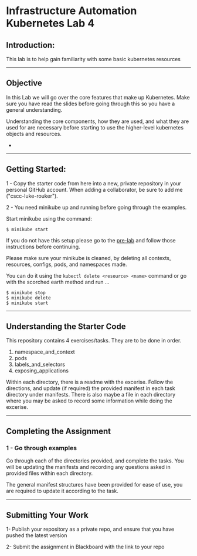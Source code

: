# Infrastructure Automation Kubernetes Lab 4 

## Introduction: 

This lab is to help gain familiarity with some basic kubernetes resources

---
## Objective

In this Lab we will go over the core features that make up Kubernetes. Make sure you have read the slides before going through this so you have a general understanding. 

Understanding the core components, how they are used, and what they are used for are necessary before starting to use the higher-level kubernetes objects and resources.

- 

---
## Getting Started:

1 - Copy the starter code from here into a new, private repository in your personal GitHub account. When adding a collaborator, be sure to add me ("cscc-luke-rouker").


2 - You need minikube up and running before going through the examples.

Start minikube using the command:
```
$ minikube start
```

If you do not have this setup please go to the [pre-lab] and follow those instructions before continuing.

Please make sure your minikube is cleaned, by deleting all contexts, resources, configs, pods, and namespaces made.

You can do it using the `kubectl delete <resource> <name>` command or go with the scorched earth method and run ...

```
$ minikube stop
$ minikube delete
$ minikube start
```

---

## Understanding the Starter Code
This repository contains 4 exercises/tasks. They are to be done in order.
1. namespace_and_context
2. pods 
3. labels_and_selectors
4. exposing_applications

Within each directory, there is a readme with the excerise. Follow the directions, and update (if required) the provided manifest in each task directory under manifests. There is also maybe a file in each directory where you may be asked to record some information while doing the excerise.


---

## Completing the Assignment


### 1 - Go through examples

Go through each of the directories provided, and complete the tasks. You will be updating the manifests and recording any questions asked in provided files within each directory.

The general manifest structures have been provided for ease of use, you are required to update it according to the task.

---


## Submitting Your Work

1-  Publish your repository as a private repo, and ensure that you have pushed the latest version

2-  Submit the assignment in Blackboard with the link to your repo


[pre-lab]: https://github.com/cscc-afarag/kubernetes-week-1/blob/master/ENV_SETUP.md
